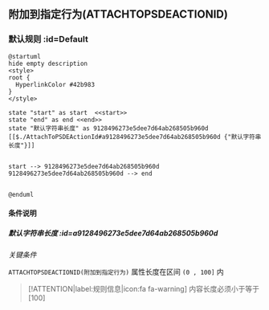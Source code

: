 ## 附加到指定行为(ATTACHTOPSDEACTIONID) <!-- {docsify-ignore-all} -->

   

### 默认规则 :id=Default

```plantuml
@startuml
hide empty description
<style>
root {
  HyperlinkColor #42b983
}
</style>

state "start" as start  <<start>>
state "end" as end <<end>>
state "默认字符串长度" as 9128496273e5dee7d64ab268505b960d [[$./AttachToPSDEActionId#a9128496273e5dee7d64ab268505b960d {"默认字符串长度"}]]


start --> 9128496273e5dee7d64ab268505b960d 
9128496273e5dee7d64ab268505b960d --> end 


@enduml
```

#### 条件说明

##### 默认字符串长度 :id=a9128496273e5dee7d64ab268505b960d


*关键条件*


`ATTACHTOPSDEACTIONID(附加到指定行为)` 属性长度在区间 `(0 , 100]` 内

> [!ATTENTION|label:规则信息|icon:fa fa-warning]
> 内容长度必须小于等于[100]







